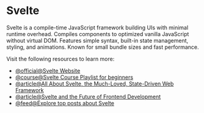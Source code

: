 # Svelte

Svelte is a compile-time JavaScript framework building UIs with minimal runtime overhead. Compiles components to optimized vanilla JavaScript without virtual DOM. Features simple syntax, built-in state management, styling, and animations. Known for small bundle sizes and fast performance.

Visit the following resources to learn more:

- [@official@Svelte Website](https://svelte.dev/)
- [@course@Svelte Course Playlist for beginners](https://www.youtube.com/playlist?list=PL4cUxeGkcC9hlbrVO_2QFVqVPhlZmz7tO)
- [@article@All About Svelte, the Much-Loved, State-Driven Web Framework](https://thenewstack.io/all-about-svelte-the-much-loved-state-driven-web-framework/)
- [@article@Svelte and the Future of Frontend Development](https://thenewstack.io/svelte-and-the-future-of-front-end-development/)
- [@feed@Explore top posts about Svelte](https://app.daily.dev/tags/svelte?ref=roadmapsh)
